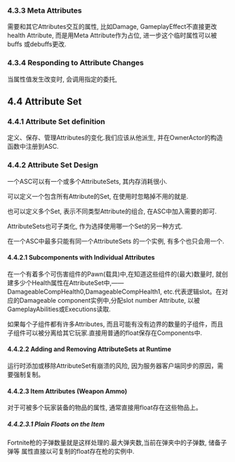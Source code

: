 ### 4.3.3 Meta Attributes
需要和其它Attributes交互的属性, 比如Damage, GameplayEffect不直接更改health Attribute, 而是用Meta Attribute作为占位, 进一步这个临时属性可以被buffs 或debuffs更改.

### 4.3.4 Responding to Attribute Changes
当属性值发生改变时, 会调用指定的委托, 

## 4.4 Attribute Set
### 4.4.1 Attribute Set definition
定义、保存、管理Attributes的变化.我们应该从他派生, 并在OwnerActor的构造函数中注册到ASC.
### 4.4.2 Attribute Set Design
一个ASC可以有一个或多个AttributeSets, 其内存消耗很小.

可以定义一个包含所有Attribute的Set, 在使用时忽略掉不用的就是.

也可以定义多个Set, 表示不同类型Attribute的组合, 在ASC中加入需要的即可.

AttributeSets也可子类化, 作为选择使用哪一个Set的另一种方式.

在一个ASC中最多只能有同一个AttributeSets 的一个实例, 有多个也只会用一个.

#### 4.4.2.1 Subcomponents with Individual Attributes

在一个有着多个可伤害组件的Pawn(载具)中,在知道这些组件的(最大)数量时, 就创建多少个Health属性在AttributeSet中,——DamageableCompHealth0,DamageableCompHealth1, etc.代表逻辑slot。在对应的Damageable component实例中,分配slot number Attribute, 以被GameplayAbilities或Executions读取. 

如果每个子组件都有许多Attributes, 而且可能有没有边界的数量的子组件，而且子组件可以被分离给其它玩家.直接用普通的float保存在Components中.

#### 4.4.2.2 Adding and Removing AttributeSets at Runtime
运行时添加或移除AttributeSet有崩溃的风险, 因为服务器客户端同步的原因，需要强制复制。
#### 4.4.2.3 Item Attributes (Weapon Ammo)
对于可被多个玩家装备的物品的属性, 通常直接用float存在这些物品上。
##### 4.4.2.3.1 Plain Floats on the Item
Fortnite枪的子弹数量就是这样处理的.最大弹夹数,当前在弹夹中的子弹数, 储备子弹等
属性直接以可复制的float存在枪的实例中.